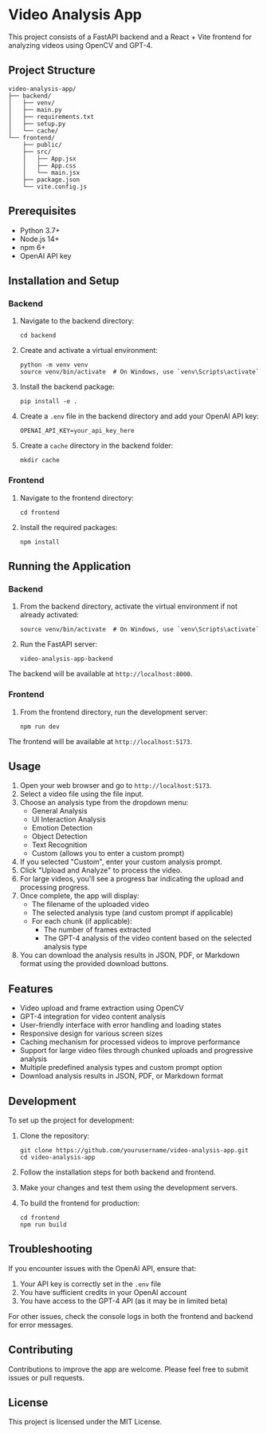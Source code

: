 # Video Analysis App

This project consists of a FastAPI backend and a React + Vite frontend for analyzing videos using OpenCV and GPT-4.

## Project Structure

```
video-analysis-app/
├── backend/
│   ├── venv/
│   ├── main.py
│   ├── requirements.txt
│   ├── setup.py
│   └── cache/
└── frontend/
    ├── public/
    ├── src/
    │   ├── App.jsx
    │   ├── App.css
    │   └── main.jsx
    ├── package.json
    └── vite.config.js
```

## Prerequisites

- Python 3.7+
- Node.js 14+
- npm 6+
- OpenAI API key

## Installation and Setup

### Backend

1. Navigate to the backend directory:
   ```
   cd backend
   ```

2. Create and activate a virtual environment:
   ```
   python -m venv venv
   source venv/bin/activate  # On Windows, use `venv\Scripts\activate`
   ```

3. Install the backend package:
   ```
   pip install -e .
   ```

4. Create a `.env` file in the backend directory and add your OpenAI API key:
   ```
   OPENAI_API_KEY=your_api_key_here
   ```

5. Create a `cache` directory in the backend folder:
   ```
   mkdir cache
   ```

### Frontend

1. Navigate to the frontend directory:
   ```
   cd frontend
   ```

2. Install the required packages:
   ```
   npm install
   ```

## Running the Application

### Backend

1. From the backend directory, activate the virtual environment if not already activated:
   ```
   source venv/bin/activate  # On Windows, use `venv\Scripts\activate`
   ```

2. Run the FastAPI server:
   ```
   video-analysis-app-backend
   ```

The backend will be available at `http://localhost:8000`.

### Frontend

1. From the frontend directory, run the development server:
   ```
   npm run dev
   ```

The frontend will be available at `http://localhost:5173`.

## Usage

1. Open your web browser and go to `http://localhost:5173`.
2. Select a video file using the file input.
3. Choose an analysis type from the dropdown menu:
   - General Analysis
   - UI Interaction Analysis
   - Emotion Detection
   - Object Detection
   - Text Recognition
   - Custom (allows you to enter a custom prompt)
4. If you selected "Custom", enter your custom analysis prompt.
5. Click "Upload and Analyze" to process the video.
6. For large videos, you'll see a progress bar indicating the upload and processing progress.
7. Once complete, the app will display:
   - The filename of the uploaded video
   - The selected analysis type (and custom prompt if applicable)
   - For each chunk (if applicable):
     - The number of frames extracted
     - The GPT-4 analysis of the video content based on the selected analysis type
8. You can download the analysis results in JSON, PDF, or Markdown format using the provided download buttons.

## Features

- Video upload and frame extraction using OpenCV
- GPT-4 integration for video content analysis
- User-friendly interface with error handling and loading states
- Responsive design for various screen sizes
- Caching mechanism for processed videos to improve performance
- Support for large video files through chunked uploads and progressive analysis
- Multiple predefined analysis types and custom prompt option
- Download analysis results in JSON, PDF, or Markdown format

## Development

To set up the project for development:

1. Clone the repository:
   ```
   git clone https://github.com/yourusername/video-analysis-app.git
   cd video-analysis-app
   ```

2. Follow the installation steps for both backend and frontend.

3. Make your changes and test them using the development servers.

4. To build the frontend for production:
   ```
   cd frontend
   npm run build
   ```

## Troubleshooting

If you encounter issues with the OpenAI API, ensure that:
1. Your API key is correctly set in the `.env` file
2. You have sufficient credits in your OpenAI account
3. You have access to the GPT-4 API (as it may be in limited beta)

For other issues, check the console logs in both the frontend and backend for error messages.

## Contributing

Contributions to improve the app are welcome. Please feel free to submit issues or pull requests.

## License

This project is licensed under the MIT License.

